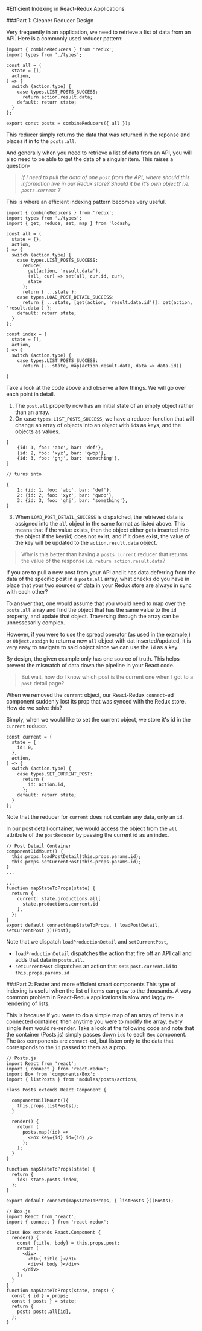 #Efficient Indexing in React-Redux Applications

###Part 1: Cleaner Reducer Design

Very frequently in an application, we need to retrieve a list of data from an API. Here is a commonly used reducer pattern:

```
import { combineReducers } from 'redux';
import types from './types';

const all = (
  state = [],
  action,
) => {
  switch (action.type) {
    case types.LIST_POSTS_SUCCESS:
      return action.result.data;
    default: return state;
  }
};

export const posts = combineReducers({ all });
```
This reducer simply returns the data that was returned in the reponse and places it in to the `posts.all`.

And generally when you need to retrieve a list of data from an API, you will also need to be able to get the data of a singular item. This raises a question- 


> *If I need to pull the data of one `post` from the API, where should this information live in our Redux store? Should it be it's own object? i.e. `posts.current` ?*

This is where an efficient indexing pattern becomes very useful.

```
import { combineReducers } from 'redux';
import types from './types';
import { get, reduce, set, map } from 'lodash;

const all = (
  state = {},
  action,
) => {
  switch (action.type) {
    case types.LIST_POSTS_SUCCESS:
      reduce(
        get(action, 'result.data'),
        (all, cur) => set(all, cur.id, cur),
        state
      );
      return { ...state };
    case types.LOAD_POST_DETAIL_SUCCESS:
      return { ...state, [get(action, 'result.data.id')]: get(action, 'result.data') };
    default: return state;
  }
};

const index = (
  state = [],
  action,
) => {
  switch (action.type) {
    case types.LIST_POSTS_SUCCESS:
      return [...state, map(action.result.data, data => data.id)]
          	
}
```

Take a look at the code above and observe a few things. We will go over each point in detail.

1. The `post.all` property now has an initial state of an empty object rather than an array.
2. On case `types.LIST_POSTS_SUCCESS`, we have a reducer function that will change an array of objects into an object with `id`s as keys, and the objects as values.

```
[
	{id: 1, foo: 'abc', bar: 'def'},
	{id: 2, foo: 'xyz', bar: 'qwop'},
	{id: 3, foo: 'ghj', bar: 'something'},
]

// turns into

{ 
	1: {id: 1, foo: 'abc', bar: 'def'}, 
	2: {id: 2, foo: 'xyz', bar: 'qwop'}, 
	3: {id: 3, foo: 'ghj', bar: 'something'}, 
}

```

3. When `LOAD_POST_DETAIL_SUCCESS` is dispatched, the retrieved data is assigned into the `all` object in the same format as listed above. This means that if the value exists, then the object either gets inserted into the object if the key(id) does not exist, and if it does exist, the value of the key will be updated to the `action.result.data` object.

> Why is this better than having a `posts.current` reducer that returns the value of the response i.e. `return action.result.data`?

If you are to pull a new post from your API and it has data deferring from the data of the specific post in a `posts.all` array, what checks do you have in place that your two sources of data in your Redux store are always in sync with each other? 

To answer that, one would assume that you would need to map over the `posts.all` array and find the object that has the same value to the `id` property, and update that object. Traversing through the array can be unnessesarily complex.

However, if you were to use the spread operator (as used in the example,) or `Object.assign` to return a new `all` object with dat inserted/updated, it is very easy to navigate to said object since we can use the `id` as a key.

By design, the given example only has one source of truth. This helps prevent the mismatch of data down the pipeline in your React code. 

> But wait, how do I know which post is the current one when I got to a `post` detail page? 

When we removed the `current` object, our React-Redux `connect`-ed component suddenly lost its prop that was synced with the Redux store. How do we solve this?

Simply, when we would like to set the current object, we store it's id in the `current` reducer.

```
const current = (
  state = {
    id: 0,
  },
  action,
) => {
  switch (action.type) {
    case types.SET_CURRENT_POST:
      return {
        id: action.id,
      };
    default: return state;
  }
};
```

Note that the reducer for `current` does not contain any data, only an `id`.

In our post detail container, we would access the object from the `all` attribute of the `postReducer` by passing the current id as an index.

```
// Post Detail Container
componentDidMount() {
  this.props.loadPostDetail(this.props.params.id);
  this.props.setCurrentPost(this.props.params.id);
}
...

...
function mapStateToProps(state) {
  return {
    current: state.productions.all[
      state.productions.current.id
    ],
  };
}
export default connect(mapStateToProps, { loadPostDetail, setCurrentPost })(Post);

```

Note that we dispatch `loadProductionDetail` and `setCurrentPost`, 

* `loadProductionDetail` dispatches the action that fire off an API call and adds that data in `posts.all`.
* `setCurrentPost` dispatches an action that sets `post.current.id` to `this.props.params.id`


###Part 2: Faster and more efficient smart components
This type of indexing is useful when the list of items can grow to the thousands. A very common problem in React-Redux applications is slow and laggy re-rendering of lists.

This is because if you were to do a simple map of an array of items in a connected container, then anytime you were to modify the array, every single item would re-render. Take a look at the following code and note that the container (Posts.js) simply passes down `id`s to each `Box` component. The `Box` components are `connect`-ed, but listen only to the data that corresponds to the `id` passed to them as a prop.


```
// Posts.js
import React from 'react';
import { connect } from 'react-redux';
import Box from 'components/Box';
import { listPosts } from 'modules/posts/actions;

class Posts extends React.Component {

  componentWillMount(){
    this.props.listPosts();
  }

  render() {
    return (
	  posts.map((id) =>
	    <Box key={id} id={id} />
	  );
	);
  }
}

function mapStateToProps(state) {
  return {
    ids: state.posts.index,
  };
}

export default connect(mapStateToProps, { listPosts })(Posts);

```

```
// Box.js
import React from 'react';
import { connect } from 'react-redux';

class Box extends React.Component {
  render() {
    const {title, body} = this.props.post;
    return (
      <div>
        <h1>{ title }</h1>
        <div>{ body }</div>
      </div>
    );
  }
}
function mapStateToProps(state, props) {
  const { id } = props;
  const { posts } = state;
  return {
    post: posts.all[id],
  };
}
```
